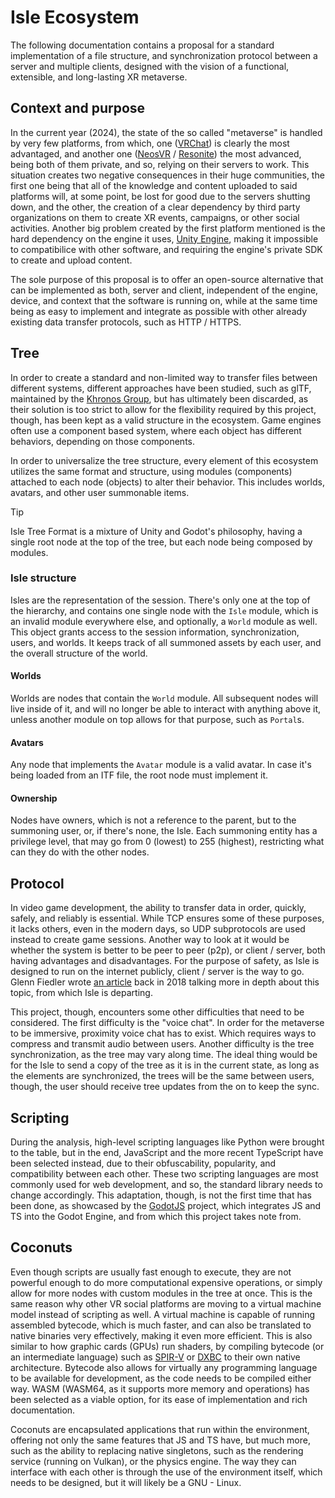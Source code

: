 # Isle Ecosystem

The following documentation contains a proposal for a standard implementation of a file structure, and synchronization protocol between a server and multiple clients, designed with the vision of a functional, extensible, and long-lasting XR metaverse.

## Context and purpose

In the current year (2024), the state of the so called "metaverse" is handled by very few platforms, from which, one ([VRChat](https://hello.vrchat.com/)) is clearly the most advantaged, and another one ([NeosVR](https://neos.com/) / [Resonite](https://resonite.com/)) the most advanced, being both of them private, and so, relying on their servers to work. This situation creates two negative consequences in their huge communities, the first one being that all of the knowledge and content uploaded to said platforms will, at some point, be lost for good due to the servers shutting down, and the other, the creation of a clear dependency by third party organizations on them to create XR events, campaigns, or other social activities. Another big problem created by the first platform mentioned is the hard dependency on the engine it uses, [Unity Engine](https://unity.com/), making it impossible to compatibilice with other software, and requiring the engine's private SDK to create and upload content.

The sole purpose of this proposal is to offer an open-source alternative that can be implemented as both, server and client, independent of the engine, device, and context that the software is running on, while at the same time being as easy to implement and integrate as possible with other already existing data transfer protocols, such as HTTP / HTTPS.

## Tree

In order to create a standard and non-limited way to transfer files between different systems, different approaches have been studied, such as glTF, maintained by the [Khronos Group](https://www.khronos.org/), but has ultimately been discarded, as their solution is too strict to allow for the flexibility required by this project, though, has been kept as a valid structure in the ecosystem. Game engines often use a component based system, where each object has different behaviors, depending on those components.

In order to universalize the tree structure, every element of this ecosystem utilizes the same format and structure, using modules (components) attached to each node (objects) to alter their behavior. This includes worlds, avatars, and other user summonable items.

> [!TIP]
> Isle Tree Format is a mixture of Unity and Godot's philosophy, having a single root node at the top of the tree, but each node being composed by modules.

### Isle structure

Isles are the representation of the session. There's only one at the top of the hierarchy, and contains one single node with the `Isle` module, which is an invalid module everywhere else, and optionally, a `World` module as well. This object grants access to the session information, synchronization, users, and worlds. It keeps track of all summoned assets by each user, and the overall structure of the world.

#### Worlds

Worlds are nodes that contain the `World` module. All subsequent nodes will live inside of it, and will no longer be able to interact with anything above it, unless another module on top allows for that purpose, such as `Portal`s.

#### Avatars

Any node that implements the `Avatar` module is a valid avatar. In case it's being loaded from an ITF file, the root node must implement it.

#### Ownership

Nodes have owners, which is not a reference to the parent, but to the summoning user, or, if there's none, the Isle. Each summoning entity has a privilege level, that may go from 0 (lowest) to 255 (highest), restricting what can they do with the other nodes.

## Protocol

In video game development, the ability to transfer data in order, quickly, safely, and reliably is essential. While TCP ensures some of these purposes, it lacks others, even in the modern days, so UDP subprotocols are used instead to create game sessions. Another way to look at it would be whether the system is better to be peer to peer (p2p), or client / server, both having advantages and disadvantages. For the purpose of safety, as Isle is designed to run on the internet publicly, client / server is the way to go. Glenn Fiedler wrote [an article](https://web.archive.org/web/20180823014904/https://gafferongames.com/categories/building-a-game-network-protocol) back in 2018 talking more in depth about this topic, from which Isle is departing.

This project, though, encounters some other difficulties that need to be considered. The first difficulty is the "voice chat". In order for the metaverse to be immersive, proximity voice chat has to exist. Which requires ways to compress and transmit audio between users. Another difficulty is the tree synchronization, as the tree may vary along time. The ideal thing would be for the Isle to send a copy of the tree as it is in the current state, as long as the elements are synchronized, the trees will be the same between users, though, the user should receive tree updates from the on to keep the sync.

## Scripting

During the analysis, high-level scripting languages like Python were brought to the table, but in the end, JavaScript and the more recent TypeScript have been selected instead, due to their obfuscability, popularity, and compatibility between each other. These two scripting languages are most commonly used for web development, and so, the standard library needs to change accordingly. This adaptation, though, is not the first time that has been done, as showcased by the [GodotJS](https://geequlim.github.io/ECMAScript/) project, which integrates JS and TS into the Godot Engine, and from which this project takes note from.

## Coconuts

Even though scripts are usually fast enough to execute, they are not powerful enough to do more computational expensive operations, or simply allow for more nodes with custom modules in the tree at once. This is the same reason why other VR social platforms are moving to a virtual machine model instead of scripting as well. A virtual machine is capable of running assembled bytecode, which is much faster, and can also be translated to native binaries very effectively, making it even more efficient. This is also similar to how graphic cards (GPUs) run shaders, by compiling bytecode (or an intermediate language) such as [SPIR-V](https://registry.khronos.org/SPIR-V/) or [DXBC](https://learn.microsoft.com/en-us/windows/win32/direct3dhlsl/shader-model-5-assembly--directx-hlsl-) to their own native architecture. Bytecode also allows for virtually any programming language to be available for development, as the code needs to be compiled either way. WASM (WASM64, as it supports more memory and operations) has been selected as a viable option, for its ease of implementation and rich documentation.

Coconuts are encapsulated applications that run within the environment, offering not only the same features that JS and TS have, but much more, such as the ability to replacing native singletons, such as the rendering service (running on Vulkan), or the physics engine. The way they can interface with each other is through the use of the environment itself, which needs to be designed, but it will likely be a GNU - Linux.
